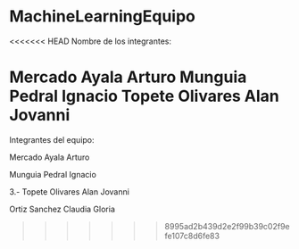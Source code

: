 # MachineLearningEquipo
<<<<<<< HEAD
Nombre de los integrantes:

Mercado Ayala Arturo
Munguia Pedral Ignacio
Topete Olivares Alan Jovanni
=======

Integrantes del equipo:

  Mercado Ayala Arturo
  
  Munguia Pedral Ignacio
  
  3.- Topete Olivares Alan Jovanni
  
  Ortiz Sanchez Claudia Gloria

>>>>>>> 8995ad2b439d2e2f99b39c02f9efe107c8d6fe83
